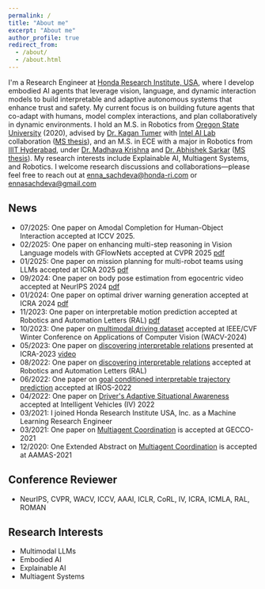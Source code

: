 ```yaml
---
permalink: /
title: "About me"
excerpt: "About me"
author_profile: true
redirect_from: 
  - /about/
  - /about.html
---
```


<!---
<p align="center">
  <img src="https://github.com/EnnaSachdeva/ennasachdeva.github.io/blob/master/files/Capture.PNG?raw=true" alt="Photo" class="inline"/>
</p>
--->

I'm a Research Engineer at [Honda Research Institute, USA](https://usa.honda-ri.com/), where I develop embodied AI agents that leverage vision, language, and dynamic interaction models to build interpretable and adaptive autonomous systems that enhance trust and safety. My current focus is on building future agents that co-adapt with humans, model complex interactions, and plan collaboratively in dynamic environments. I hold an M.S. in Robotics from [Oregon State University](https://robotics.oregonstate.edu/) (2020), advised by [Dr. Kagan Tumer](http://web.engr.oregonstate.edu/~ktumer/) with [Intel AI Lab](https://www.intel.com/content/www/us/en/artificial-intelligence/researchers.html) collaboration ([MS thesis](https://ir.library.oregonstate.edu/concern/graduate_thesis_or_dissertations/44558m99c)), and an M.S. in ECE with a major in Robotics from [IIIT Hyderabad](https://www.iiit.ac.in/), under [Dr. Madhava Krishna](https://faculty.iiit.ac.in/~mkrishna/) and [Dr. Abhishek Sarkar](https://www.researchgate.net/profile/Abhishek_Sarkar4) ([MS thesis](https://www.google.com/url?sa=t&rct=j&q=&esrc=s&source=web&cd=&ved=2ahUKEwiI-JWR-8vuAhWFtJ4KHVa7Az4QFjAAegQIBBAC&url=http%3A%2F%2Fweb2py.iiit.ac.in%2Fresearch_centres%2Fpublications%2Fdownload%2Fmastersthesis.pdf.8500de55f6080e24.6d61696e2e706466.pdf&usg=AOvVaw124iKWYTP-f_KY_OKCL4V4for)). My research interests include Explainable AI, Multiagent Systems, and Robotics. I welcome research discussions and collaborations—please feel free to reach out at [enna_sachdeva@honda-ri.com](enna_sachdeva@honda-ri.com) or [ennasachdeva@gmail.com](ennasachdeva@gmail.com)

## News
* 07/2025: One paper on Amodal Completion for Human-Object Interaction accepted at ICCV 2025.
* 02/2025: One paper on enhancing multi-step reasoning in Vision Language models with GFlowNets accepted at CVPR 2025 [pdf](https://openaccess.thecvf.com/content/CVPR2025/html/Kang_GFlowVLM_Enhancing_Multi-step_Reasoning_in_Vision-Language_Models_with_Generative_Flow_CVPR_2025_paper.html)
* 01/2025: One paper on mission planning for multi-robot teams using LLMs accepted at ICRA 2025 [pdf](https://arxiv.org/pdf/2501.16539)
* 09/2024: One paper on body pose estimation from egocentric video accepted at NeurIPS 2024 [pdf](https://proceedings.neurips.cc/paper_files/paper/2024/file/633b0e871a48d542280c3ad03928e60d-Paper-Conference.pdf) 
* 01/2024: One paper on optimal driver warning generation accepted at ICRA 2024 [pdf](https://ieeexplore.ieee.org/abstract/document/10611250) 
* 11/2023: One paper on interpretable motion prediction accepted at Robotics and Automation Letters (RAL) [pdf](https://ieeexplore.ieee.org/abstract/document/10356778)
* 10/2023: One paper on [multimodal driving dataset](https://arxiv.org/abs/2309.06597) accepted at IEEE/CVF Winter Conference on Applications of Computer Vision (WACV-2024)
* 05/2023: One paper on [discovering interpretable relations](https://ieeexplore.ieee.org/document/9894686) presented at ICRA-2023 [video](https://www.youtube.com/watch?v=tq-yprh-AGY) 
* 08/2022: One paper on [discovering interpretable relations](https://ieeexplore.ieee.org/document/9894686) accepted at Robotics and Automation Letters (RAL)
* 06/2022: One paper on [goal conditioned interpretable trajectory prediction](https://arxiv.org/pdf/2203.15112.pdf) accepted at IROS-2022
* 04/2022: One paper on [Driver's Adaptive Situational Awareness](https://ieeexplore.ieee.org/document/9894686) accepted at Intelligent Vehicles (IV) 2022
* 03/2021: I joined Honda Research Institute USA, Inc. as a Machine Learning Research Engineer 
* 03/2021: One paper on [Multiagent Coordination](https://dl.acm.org/doi/10.1145/3449639.3459387) is accepted at GECCO-2021
* 12/2020: One Extended Abstract on [Multiagent Coordination](https://www.ifaamas.org/Proceedings/aamas2021/pdfs/p1637.pdf) is accepted at AAMAS-2021

## Conference Reviewer
* NeurIPS, CVPR, WACV, ICCV, AAAI, ICLR, CoRL, IV, ICRA, ICMLA, RAL, ROMAN

## Research Interests
* Multimodal LLMs
* Embodied AI
* Explainable AI
* Multiagent Systems


